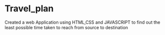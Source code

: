 # Travel_plan

Created a web Application using HTML,CSS and JAVASCRIPT to find out the least possible time taken to reach from source to destination 
